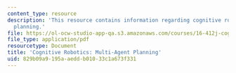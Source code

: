 ```yaml
---
content_type: resource
description: 'This resource contains information regarding cognitive robotics: Multi-agent
  planning.'
file: https://ol-ocw-studio-app-qa.s3.amazonaws.com/courses/16-412j-cognitive-robotics-spring-2016/829b09a9195aaeddb01033c1a673f331_MIT16_412JS16_L11.pdf
file_type: application/pdf
resourcetype: Document
title: 'Cognitive Robotics: Multi-Agent Planning'
uid: 829b09a9-195a-aedd-b010-33c1a673f331
---
```

